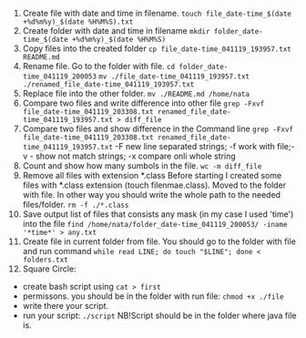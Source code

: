 1. Create file with date and time in filename.
```touch file_date-time_$(date +%d%m%y)_$(date %H%M%S).txt```
2. Create folder with date and time in filename
```mkdir folder_date-time_$(date +%d%m%y)_$(date %H%M%S)```
3. Copy files into the created folder
```cp file_date-time_041119_193957.txt README.md```
4. Rename file. Go to the folder with file.
```cd folder_date-time_041119_200053```
```mv ./file_date-time_041119_193957.txt ./renamed_file_date-time_041119_193957.txt```
5. Replace file into the other folder.
```mv ./README.md /home/nata```
6. Compare two files and write difference into other file
```grep -Fxvf file_date-time_041119_203308.txt renamed_file_date-time_041119_193957.txt > diff_file```
7. Compare two files and show difference in the Command line
```grep -Fxvf file_date-time_041119_203308.txt renamed_file_date-time_041119_193957.txt```
-F new line separated strings; -f work with file;-v - show not match strings; -x compare onli whole string
8. Count and show how many sumbols in the file.
```wc -m diff_file``` 
9. Remove all files with extension *.class
Before starting I created some files with *.class extension (touch filenmae.class). Moved to the folder with file. In other way you should write the whole path to the needed files/folder.
```rm -f ./*.class```
10. Save output list of files that consists any mask (in my case I used 'time') into the file
```find /home/nata/folder_date-time_041119_200053/ -iname '*time*' > any.txt```
11. Create file in current folder from file. You should go to the folder with file and run command
```while read LINE; do touch "$LINE"; done < folders.txt```
12. Square Circle:
 - create bash script using
```cat > first```
- permissons. you should be in the folder with run file:
```chmod +x ./file```
- write there your script.
- run your script:
```./script```
NB!Script should be in the folder where java file is.
